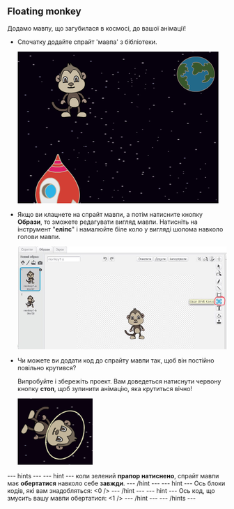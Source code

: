 ## Floating monkey

Додамо мавпу, що загубилася в космосі, до вашої анімації!

+ Спочатку додайте спрайт 'мавпа' з бібліотеки.
    
    ![Додавання спрайту мавпи](images/space-monkey-sprite.png)

+ Якщо ви клацнете на спрайт мавпи, а потім натисните кнопку **Образи**, то зможете редагувати вигляд мавпи. Натисніть на інструмент "**еліпс**" і намалюйте біле коло у вигляді шолома навколо голови мавпи.
    
    ![Космічний шолом мавпи](images/space-monkey-edit.png)

+ Чи можете ви додати код до спрайту мавпи так, щоб він постійно повільно крутився?
    
    Випробуйте і збережіть проект. Вам доведеться натиснути червону кнопку **стоп**, щоб зупинити анімацію, яка крутиться вічно!
    
    ![Блоки для мавпи, що обертається](images/space-spin-test.png)

\--- hints \--- \--- hint \--- коли зелений **прапор натиснено**, спрайт мавпи має **обертатися** навколо себе **завжди**. \--- /hint \--- \--- hint \--- Ось блоки кодів, які вам знадобляться: <0 /> \--- /hint \--- \--- hint \--- Ось код, що змусить вашу мавпи обертатися: <1 /> \--- /hint \--- \--- /hints \---